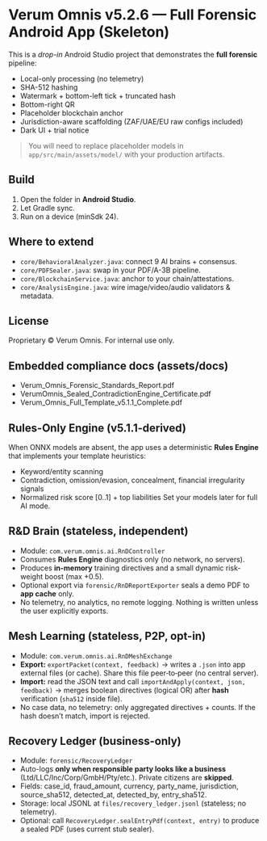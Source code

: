 # Verum Omnis v5.2.6 — Full Forensic Android App (Skeleton)

This is a *drop-in* Android Studio project that demonstrates the **full forensic** pipeline:
- Local-only processing (no telemetry)
- SHA-512 hashing
- Watermark + bottom-left tick + truncated hash
- Bottom-right QR
- Placeholder blockchain anchor
- Jurisdiction-aware scaffolding (ZAF/UAE/EU raw configs included)
- Dark UI + trial notice

> You will need to replace placeholder models in `app/src/main/assets/model/` with your production artifacts.

## Build
1. Open the folder in **Android Studio**.
2. Let Gradle sync.
3. Run on a device (minSdk 24).

## Where to extend
- `core/BehavioralAnalyzer.java`: connect 9 AI brains + consensus.
- `core/PDFSealer.java`: swap in your PDF/A-3B pipeline.
- `core/BlockchainService.java`: anchor to your chain/attestations.
- `core/AnalysisEngine.java`: wire image/video/audio validators & metadata.

## License
Proprietary © Verum Omnis. For internal use only.

## Embedded compliance docs (assets/docs)
- Verum_Omnis_Forensic_Standards_Report.pdf
- VerumOmnis_Sealed_ContradictionEngine_Certificate.pdf
- Verum_Omnis_Full_Template_v5.1.1_Complete.pdf

## Rules-Only Engine (v5.1.1-derived)
When ONNX models are absent, the app uses a deterministic **Rules Engine** that implements your template heuristics:
- Keyword/entity scanning
- Contradiction, omission/evasion, concealment, financial irregularity signals
- Normalized risk score [0..1] + top liabilities
Set your models later for full AI mode.


## R&D Brain (stateless, independent)
- Module: `com.verum.omnis.ai.RnDController`
- Consumes **Rules Engine** diagnostics only (no network, no servers).
- Produces **in-memory** training directives and a small dynamic risk-weight boost (max +0.5).
- Optional export via `forensic/RnDReportExporter` seals a demo PDF to **app cache** only.
- No telemetry, no analytics, no remote logging. Nothing is written unless the user explicitly exports.


## Mesh Learning (stateless, P2P, opt-in)
- Module: `com.verum.omnis.ai.RnDMeshExchange`
- **Export:** `exportPacket(context, feedback)` → writes a `.json` into app external files (or cache). Share this file peer‑to‑peer (no central server).  
- **Import:** read the JSON text and call `importAndApply(context, json, feedback)` → merges boolean directives (logical OR) after **hash** verification (`sha512` inside file).
- No case data, no telemetry: only aggregated directives + counts. If the hash doesn’t match, import is rejected.


## Recovery Ledger (business-only)
- Module: `forensic/RecoveryLedger`
- Auto-logs **only when responsible party looks like a business** (Ltd/LLC/Inc/Corp/GmbH/Pty/etc.). Private citizens are **skipped**.
- Fields: case_id, fraud_amount, currency, party_name, jurisdiction, source_sha512, detected_at, detected_by, entry_sha512.
- Storage: local JSONL at `files/recovery_ledger.jsonl` (stateless; no telemetry).
- Optional: call `RecoveryLedger.sealEntryPdf(context, entry)` to produce a sealed PDF (uses current stub sealer).

